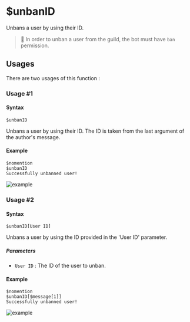 # $unbanID
Unbans a user by using their ID.

> 📌 In order to unban a user from the guild, the bot must have `ban` permission.

## Usages
There are two usages of this function :

### Usage #1
#### Syntax
```
$unbanID
```
Unbans a user by using their ID. The ID is taken from the last argument of the author's message.

#### Example
```
$nomention
$unbanID
Successfully unbanned user!
```
![example](https://user-images.githubusercontent.com/69215413/126553929-c30e6bd8-63ab-4e2a-9dc5-0ec1f23d6221.png)

### Usage #2
#### Syntax
```
$unbanID[User ID]
```
Unbans a user by using the ID provided in the 'User ID' parameter.

##### Parameters
- `User ID` : The ID of the user to unban.

#### Example
```
$nomention
$unbanID[$message[1]]
Successfully unbanned user!
```
![example](https://user-images.githubusercontent.com/69215413/126553929-c30e6bd8-63ab-4e2a-9dc5-0ec1f23d6221.png)
